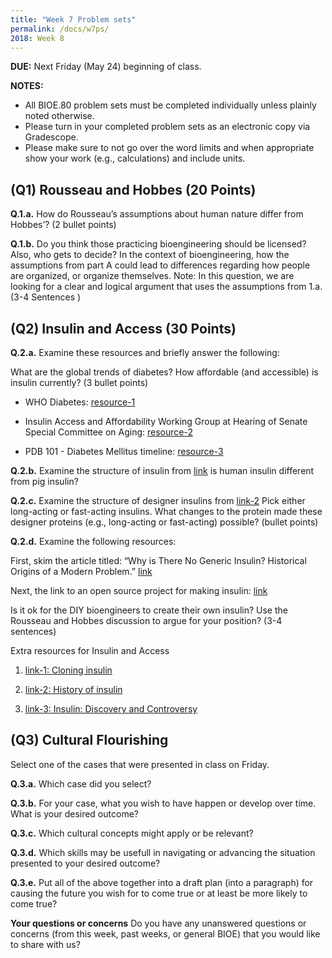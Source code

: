 ```yaml
---
title: "Week 7 Problem sets"
permalink: /docs/w7ps/
2018: Week 8
---
```


**DUE:** Next Friday (May 24) beginning of class.

**NOTES:**
  - All BIOE.80 problem sets must be completed individually unless plainly noted otherwise.
  - Please turn in your completed problem sets as an electronic copy via Gradescope.
  - Please make sure to not go over the word limits and when appropriate show your work (e.g., calculations) and include units.

## (Q1)  Rousseau and Hobbes (20 Points)

**Q.1.a.** How do Rousseau’s assumptions about human nature differ from Hobbes’? (2 bullet points)
 
**Q.1.b.** Do you think those practicing bioengineering should be licensed? Also, who gets to decide?
In the context of bioengineering, how the assumptions from part A could lead to differences regarding 
how people are organized, or organize themselves. 
Note: In this question, we are looking for a clear and logical argument that uses the assumptions from 1.a. 
(3-4 Sentences )

## (Q2) Insulin and Access (30 Points)

**Q.2.a.**  Examine these resources and briefly answer the following: 

What are the global trends of diabetes? 
How affordable (and accessible) is insulin currently? (3 bullet points)

- WHO Diabetes: [resource-1](https://www.who.int/en/news-room/fact-sheets/detail/diabetes)

- Insulin Access and Affordability Working Group at 
Hearing of Senate Special Committee on Aging: [resource-2](http://www.diabetes.org/newsroom/press-releases/2018/insulin-affordability-white-paper-release.html)

- PDB 101 - Diabetes Mellitus timeline: [resource-3](http://pdb101.rcsb.org/global-health/diabetes-mellitus/about/timeline)

**Q.2.b.**   Examine the structure of insulin from [link](http://pdb101.rcsb.org/motm/14How) is human insulin different from pig insulin? 

**Q.2.c.** Examine the structure of designer insulins from [link-2](http://pdb101.rcsb.org/motm/194) Pick either long-acting or fast-acting insulins. What changes to the protein made these designer proteins (e.g., long-acting or fast-acting) possible? (bullet points)

**Q.2.d.** Examine the following resources: 

First, skim the article titled: “Why is There No Generic Insulin? Historical Origins of a Modern Problem.” [link](https://www.nejm.org/doi/full/10.1056/NEJMms1411398)

Next, the link to an open source project for making insulin: [link](http://openinsulin.org/)

Is it ok for the DIY bioengineers to create their own insulin? Use the Rousseau and Hobbes discussion to argue for your position? (3-4 sentences)

Extra resources for Insulin and Access 

1. [link-1: Cloning insulin](https://www.gene.com/stories/cloning-insulin)

2. [link-2: History of insulin](https://www.ncbi.nlm.nih.gov/pmc/articles/PMC3714061/)

3. [link-3: Insulin: Discovery and Controversy](http://clinchem.aaccjnls.org/content/48/12/2270.long#sec-18)

## (Q3) Cultural Flourishing

Select one of the cases that were presented in class on Friday.

**Q.3.a.** Which case did you select?

**Q.3.b.** For your case, what you wish to have happen or develop over time.  What is your desired outcome?

**Q.3.c.** Which cultural concepts might apply or be relevant?

**Q.3.d.**  Which skills may be usefull in navigating or advancing the situation presented to your desired outcome?

**Q.3.e.**  Put all of the above together into a draft plan (into a paragraph) for causing the future you wish for to come true or at least be more likely to come true?

**Your questions or concerns** Do you have any unanswered questions or concerns (from this week, past weeks, or general BIOE) that you would like to share with us?



